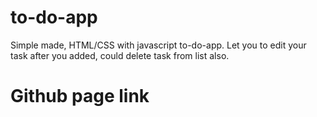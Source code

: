 # to-do-app
Simple made, HTML/CSS with javascript to-do-app. Let you to edit your task after you added, could delete task from list also. 
# Github page link
